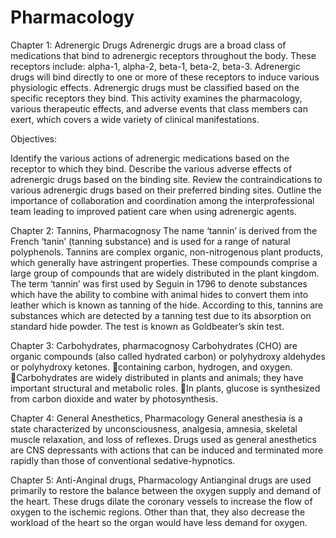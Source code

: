 # Pharmacology
Chapter 1: Adrenergic Drugs
  Adrenergic drugs are a broad class of medications that bind to adrenergic receptors throughout the body. These receptors include: alpha-1, alpha-2, beta-1, beta-2, beta-3. Adrenergic drugs will bind directly to one or more of these receptors to induce various physiologic effects. Adrenergic drugs must be classified based on the specific receptors they bind. This activity examines the pharmacology, various therapeutic effects, and adverse events that class members can exert, which covers a wide variety of clinical manifestations.

Objectives:

Identify the various actions of adrenergic medications based on the receptor to which they bind.
Describe the various adverse effects of adrenergic drugs based on the binding site.
Review the contraindications to various adrenergic drugs based on their preferred binding sites.
Outline the importance of collaboration and coordination among the interprofessional team leading to improved patient care when using adrenergic agents.

Chapter 2: Tannins, Pharmacognosy
  The name ‘tannin’ is derived from the French ‘tanin’ (tanning substance) and is used for a range of natural polyphenols. Tannins are complex organic, non-nitrogenous plant products, which generally have astringent properties. These compounds comprise a large group of compounds that are widely distributed in the plant kingdom. The term ‘tannin’ was first used by Seguin in 1796 to denote substances which have the ability to combine with animal hides to convert them into leather which is known as tanning of the hide. According to this, tannins are substances which are detected by a tanning test due to its absorption on standard hide powder. The test is known as Goldbeater’s skin test.

Chapter 3: Carbohydrates, pharmacognosy
    Carbohydrates (CHO) are organic compounds (also called hydrated carbon) or polyhydroxy aldehydes or polyhydroxy ketones.
containing carbon, hydrogen, and oxygen.
Carbohydrates are widely distributed in plants and animals; they have important structural and metabolic roles.
In plants, glucose is synthesized from carbon dioxide and water by photosynthesis. 

Chapter 4: General Anesthetics, Pharmacology
    General anesthesia is a state characterized by unconsciousness, analgesia, amnesia, skeletal muscle relaxation, and loss of reflexes. Drugs used as general anesthetics are CNS depressants with actions that can be induced and terminated more rapidly than those of conventional sedative-hypnotics.

Chapter 5: Anti-Anginal  drugs, Pharmacology
      Antianginal drugs are used primarily to restore the balance between the oxygen supply and demand of the heart. These drugs dilate the coronary vessels to increase the flow of oxygen to the ischemic regions. Other than that, they also decrease the workload of the heart so the organ would have less demand for oxygen.
